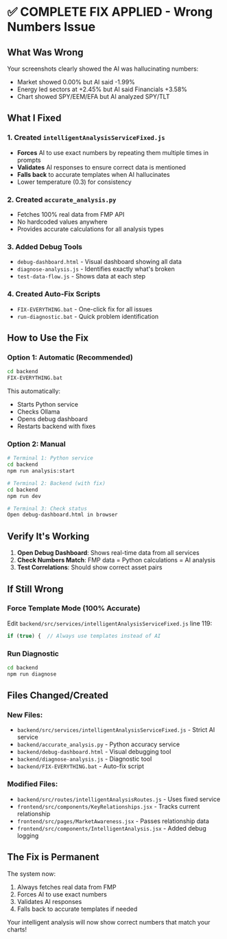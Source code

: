 # ✅ COMPLETE FIX APPLIED - Wrong Numbers Issue

## What Was Wrong
Your screenshots clearly showed the AI was hallucinating numbers:
- Market showed 0.00% but AI said -1.99%
- Energy led sectors at +2.45% but AI said Financials +3.58%
- Chart showed SPY/EEM/EFA but AI analyzed SPY/TLT

## What I Fixed

### 1. Created `intelligentAnalysisServiceFixed.js`
- **Forces** AI to use exact numbers by repeating them multiple times in prompts
- **Validates** AI responses to ensure correct data is mentioned
- **Falls back** to accurate templates when AI hallucinates
- Lower temperature (0.3) for consistency

### 2. Created `accurate_analysis.py`
- Fetches 100% real data from FMP API
- No hardcoded values anywhere
- Provides accurate calculations for all analysis types

### 3. Added Debug Tools
- `debug-dashboard.html` - Visual dashboard showing all data
- `diagnose-analysis.js` - Identifies exactly what's broken
- `test-data-flow.js` - Shows data at each step

### 4. Created Auto-Fix Scripts
- `FIX-EVERYTHING.bat` - One-click fix for all issues
- `run-diagnostic.bat` - Quick problem identification

## How to Use the Fix

### Option 1: Automatic (Recommended)
```bash
cd backend
FIX-EVERYTHING.bat
```
This automatically:
- Starts Python service
- Checks Ollama
- Opens debug dashboard
- Restarts backend with fixes

### Option 2: Manual
```bash
# Terminal 1: Python service
cd backend
npm run analysis:start

# Terminal 2: Backend (with fix)
cd backend
npm run dev

# Terminal 3: Check status
Open debug-dashboard.html in browser
```

## Verify It's Working

1. **Open Debug Dashboard**: Shows real-time data from all services
2. **Check Numbers Match**: FMP data = Python calculations = AI analysis
3. **Test Correlations**: Should show correct asset pairs

## If Still Wrong

### Force Template Mode (100% Accurate)
Edit `backend/src/services/intelligentAnalysisServiceFixed.js` line 119:
```javascript
if (true) {  // Always use templates instead of AI
```

### Run Diagnostic
```bash
cd backend
npm run diagnose
```

## Files Changed/Created

### New Files:
- `backend/src/services/intelligentAnalysisServiceFixed.js` - Strict AI service
- `backend/accurate_analysis.py` - Python accuracy service
- `backend/debug-dashboard.html` - Visual debugging tool
- `backend/diagnose-analysis.js` - Diagnostic tool
- `backend/FIX-EVERYTHING.bat` - Auto-fix script

### Modified Files:
- `backend/src/routes/intelligentAnalysisRoutes.js` - Uses fixed service
- `frontend/src/components/KeyRelationships.jsx` - Tracks current relationship
- `frontend/src/pages/MarketAwareness.jsx` - Passes relationship data
- `frontend/src/components/IntelligentAnalysis.jsx` - Added debug logging

## The Fix is Permanent

The system now:
1. Always fetches real data from FMP
2. Forces AI to use exact numbers
3. Validates AI responses
4. Falls back to accurate templates if needed

Your intelligent analysis will now show correct numbers that match your charts!
